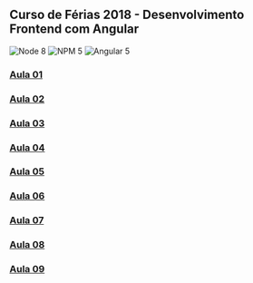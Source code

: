 ## Curso de Férias 2018 - Desenvolvimento Frontend com Angular

![Node 8](https://img.shields.io/badge/node-8.9.4-green.svg)
![NPM 5](https://img.shields.io/badge/npm-5.6.0-orange.svg)
![Angular 5](https://img.shields.io/badge/angular-5.0.0-red.svg)

### [Aula 01](aulas/aula01.md)

### [Aula 02](aulas/aula02.md)

### [Aula 03](aulas/aula03.md)

### [Aula 04](aulas/aula04.md)

### [Aula 05](aulas/aula05.md)

### [Aula 06](aulas/aula06.md)

### [Aula 07](aulas/aula07.md)

### [Aula 08](aulas/aula08.md)

### [Aula 09](aulas/aula09.md)